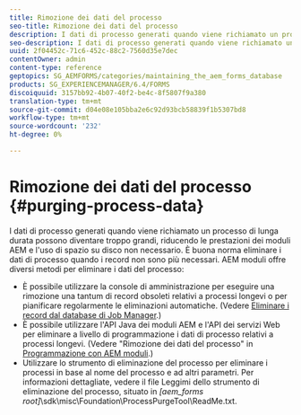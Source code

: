 ```yaml
---
title: Rimozione dei dati del processo
seo-title: Rimozione dei dati del processo
description: I dati di processo generati quando viene richiamato un processo di lunga durata possono diventare troppo grandi, riducendo le prestazioni dei moduli AEM e l'uso di spazio su disco non necessario. Scopri come eliminare i dati del processo.
seo-description: I dati di processo generati quando viene richiamato un processo di lunga durata possono diventare troppo grandi, riducendo le prestazioni dei moduli AEM e l'uso di spazio su disco non necessario. Scopri come eliminare i dati del processo.
uuid: 2f04452c-71c6-452c-88c2-7560d35e7dec
contentOwner: admin
content-type: reference
geptopics: SG_AEMFORMS/categories/maintaining_the_aem_forms_database
products: SG_EXPERIENCEMANAGER/6.4/FORMS
discoiquuid: 3157bb92-4b07-40f2-be4c-8f5807f9a380
translation-type: tm+mt
source-git-commit: d04e08e105bba2e6c92d93bcb58839f1b5307bd8
workflow-type: tm+mt
source-wordcount: '232'
ht-degree: 0%

---
```



# Rimozione dei dati del processo {#purging-process-data}

I dati di processo generati quando viene richiamato un processo di lunga durata possono diventare troppo grandi, riducendo le prestazioni dei moduli AEM e l&#39;uso di spazio su disco non necessario. È buona norma eliminare i dati di processo quando i record non sono più necessari. AEM moduli offre diversi metodi per eliminare i dati del processo:

* È possibile utilizzare la console di amministrazione per eseguire una rimozione una tantum di record obsoleti relativi a processi longevi o per pianificare regolarmente le eliminazioni automatiche. (Vedere [Eliminare i record dal database di Job Manager](/help/forms/using/admin-help/purge-records-job-manager-database.md#purge-records-from-the-job-manager-database).)
* È possibile utilizzare l&#39;API Java dei moduli AEM e l&#39;API dei servizi Web per eliminare a livello di programmazione i dati di processo relativi a processi longevi. (Vedere &quot;Rimozione dei dati del processo&quot; in [Programmazione con AEM moduli](https://www.adobe.com/go/learn_aemforms_programming_63).)
* Utilizzare lo strumento di eliminazione del processo per eliminare i processi in base al nome del processo e ad altri parametri. Per informazioni dettagliate, vedere il file Leggimi dello strumento di eliminazione del processo, situato in *[aem_forms root]*\sdk\misc\Foundation\ProcessPurgeTool\ReadMe.txt.


